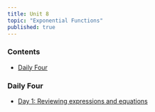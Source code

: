 ```yaml
---
title: Unit 8
topic: "Exponential Functions"
published: true
---
```


### Contents <!-- omit in toc -->
- [Daily Four](#daily-four)

<!-- ### Targets

Click the links to test your knowledge of the target.

- **[Target 7A](https://goo.gl/forms/G0lPn7d1vMqZfDL82):** I can solve and graph one variable inequalities.
- **[Target 7B](https://goo.gl/forms/tXeQHdMlhRTxNZPi1):** I can solve and graph compound inequalities.
- **[Target 7C](https://goo.gl/forms/YUWobdUHeJVuOPZi1):** I can solve and graph two variable inequalities.
- **[Target 7D](https://goo.gl/forms/VuEYQkrdzGYqc3P12):** I can solve and graph systems of two variable inequalities.
- **[Target 7E](https://goo.gl/forms/287ROC8v0QusoFao1):** I can model situations with inequalities. -->

### Daily Four
- [Day 1: Reviewing expressions and equations](https://forms.gle/7LjB3poTDNL34sHH8)
<!-- 
[Day 2: Solving one variable inequalities](https://forms.gle/Uqsc1qPEZHC8fuaH7)
[Day 3: Graphing two variable inequalities](https://forms.gle/UikjZCzwmLR87EBAA)
[Day 4: Graphing and solving one and two variable inequalities](https://forms.gle/AenyHiHsaxbNTbVD8)
[Day 5: Graphing two variable compound inequalities](https://forms.gle/kwbuENQwoT3cJHmH6)
[Day 6: Review](https://forms.gle/bBWMBw3f68xES5pa9) 
-->